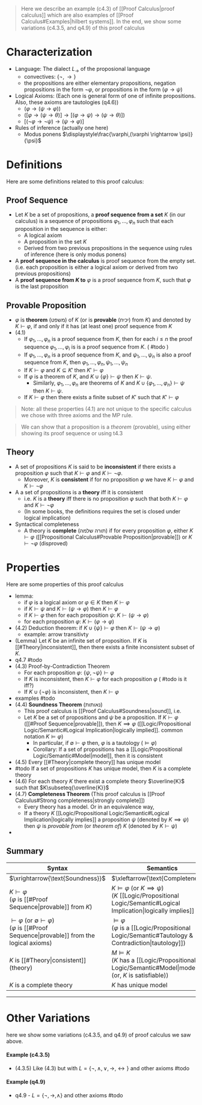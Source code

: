 	
> Here we describe an example (c4.3) of [[Proof Calculus|proof calculus]] which are also examples of [[Proof Calculus#Examples|hilbert systems]]. In the end, we show some variations (c4.3.5, and q4.9) of this proof calculus

# Characterization

- Language: The dialect $L_{\rightarrow }$ of the proposional language 
	- convectives: $\{ \lnot,\rightarrow \}$
	- the propositions are either elementary propositions, negation propositions in the form $\lnot{\varphi}$, or propositions in the form $(\varphi\rightarrow \psi)$
- Logical Axioms: (Each one is general form of one of infinite propositions. Also, these axioms are tautologies (q4.6))
	- $(\varphi\rightarrow (\psi\rightarrow \varphi))$
	- $([\varphi\rightarrow (\psi\rightarrow \theta)]\rightarrow [(\varphi\rightarrow \psi)\rightarrow (\psi\rightarrow \theta)])$
	- $[(\lnot \varphi\rightarrow \lnot\psi )\rightarrow (\psi\rightarrow \varphi)]$
- Rules of inference (actually one here)
	- Modus ponens $\displaystyle\frac{\varphi,(\varphi \rightarrow \psi)}{\psi}$

# Definitions

Here are some definitions related to this proof calculus:
## Proof Sequence

- Let $K$ be a set of propositions, a **proof sequence from a set** $K$ (in our calculus) is a sequence of propositions $\varphi_{1},\dots,\varphi_{n}$ such that each proposition in the sequence is either: 
	- A logical axiom
	- A proposition in the set $K$
	- Derived from two previous propositions in the sequence using rules of inference (here is only modus ponens)
- A **proof sequence in the calculus** is proof sequence from the empty set. (i.e. each proposition is either a logical axiom or derived from two previous propositions)
- A **proof sequence from $K$ to** $\varphi$ is a proof sequence from $K$, such that $\varphi$ is the last proposition

## Provable Proposition

- $\varphi$ is **theorem** (משפט) of $K$ (or is **provable** (יכיח) from $K$) and denoted by $K \vdash \varphi$, if and only if it has (at least one) proof sequence from $K$ 
- (4.1) 
	- If $\varphi_{1},\dots,\varphi_{n}$ is a proof sequence from $K$, then for each $i\leq n$ the proof sequence $\varphi_{1},\dots,\varphi_{i}$ is is a proof sequence from $K$. ( #todo )
	- If $\varphi_{1},\dots,\varphi_{n}$ is a proof sequence from $K$, and $\psi_{1},\dots,\psi_{n}$ is also a proof sequence from $K$, then  $\varphi_{1},\dots,\varphi_{n},\psi_{1},\dots,\psi_{n}$
	- If $K\vdash \varphi$ and $K \subseteq K'$ then $K' \vdash \varphi$
	- If $\varphi$ is a theorem of $K$, and $K \cup \{ \varphi \}\vdash \psi$ then $K \vdash \psi$. 
		- Similarly, $\varphi_{1},\dots,\varphi_{n}$ are theorems of $K$ and $K\cup \{ \varphi_{1},\dots,\varphi_{n} \}\vdash \psi$ then $K\vdash \psi$.
	- If $K \vdash \varphi$ then there exists a finite subset of $K'$ such that $K' \vdash \varphi$


> Note: all these properties (4.1) are not unique to the specific calculus we chose with three axioms and the MP rule.

>We can show that a proposition is a *theorem* (provable), using either showing its proof sequence or using t4.3

## Theory

- A set of propositions $K$ is said to be **inconsistent** if there exists a proposition $\varphi$ such that $K ⊢ \varphi$ and $K ⊢ ¬\varphi$. 
	- Moreover, $K$ is **consistent** if for no proposition $\varphi$ we have $K ⊢ \varphi$ and $K ⊢ ¬\varphi$
- A a set of propositions is a **theory** iff it is consistent
	- i.e. $K$ is a **theory** iff there is no proposition $\varphi$ such that both $K\vdash{\varphi}$ and $K\vdash{\lnot{\varphi}}$ 
	- (In some books, the definitions requires the set is closed under logical implication)
- Syntactical completeness
	- A theory is **complete** (תורה שלמה) if for every proposition $\varphi$, either $K\vdash{\varphi}$ ([[Propositional Calculus#Provable Proposition|provable]]) or $K\vdash{\lnot{\varphi}}$ (disproved)

# Properties

Here are some properties of this proof calculus

- lemma:
	- if $\varphi$ is a logical axiom or $\varphi \in K$ then $K \vdash \varphi$
	- if $K \vdash \psi$ and $K \vdash (\psi\rightarrow\varphi )$ then $K \vdash \varphi$
	- if $K \vdash \varphi$ then for each proposition $\psi$: $K\vdash(\psi \rightarrow \varphi)$
	- for each proposition $\varphi$: $K\vdash(\varphi \rightarrow \varphi )$
- (4.2) Deduction theorem: if $K\cup \{ \psi \}\vdash\varphi$ then $K\vdash(\psi\rightarrow\varphi)$
	- example: arrow transitivty
- (Lemma) Let $K$ be an infinite set of proposition. If $K$ is [[#Theory|inconsistent]], then there exists a finite inconsistent subset of $K$. 
- q4.7 #todo 
- (4.3) Proof-by-Contradiction Theorem 
	- For each proposition $\varphi$: $\{ \psi,\lnot\psi \}\vdash\varphi$
	- If $K$ is inconsistent, then $K\vdash{\varphi}$ for each proposition $\varphi$ ( #todo is it iff?)
	- If $K\cup \{ \lnot \varphi \}$ is inconsistent, then $K\vdash{\varphi}$
- examples #todo 
- (4.4) **Soundness Theorem** (נאותות)
	- This proof calculus is [[Proof Calculus#Soundness|sound]], i.e.
	- Let $K$ be a set of propositions and $\psi$ be a proposition. If $K\vdash \varphi$ ([[#Proof Sequence|provable]]), then $K\implies\varphi$ ([[Logic/Propositional Logic/Semantic#Logical Implication|logically implied]]. common notation $K \models\varphi$)
		- In particular, if $\emptyset\vdash \varphi$ then, $\varphi$ is a tautology ($\models \varphi$)
		- Corollary: If a set of propositions has a [[Logic/Propositional Logic/Semantic#Model|model]], then it is consistent
- (4.5) Every [[#Theory|complete theory]] has unique model
- #todo If a set of propositions $K$ has unique model, then $K$ is a complete theory 
- (4.6) For each theory $K$ there exist a complete theory $\overline{K}$ such that $K\subseteq{\overline{K}}$
- (4.7) **Completeness Theorem** (This proof calculus is [[Proof Calculus#Strong completeness|strongly complete]])
	- Every theory has a model. Or in an equivalence way, 
	- If a theory $K$ [[Logic/Propositional Logic/Semantic#Logical Implication|logically implies]] a proposition $\psi$ (denoted by $K \implies \psi$) then $\psi$ is *provable from* (or *theorem of*) $K$ (denoted by $K \vdash \psi$)
- 

## Summary 

| Syntax                                                                                                                  | Semantics                                                                                                                              |
| ----------------------------------------------------------------------------------------------------------------------- | -------------------------------------------------------------------------------------------------------------------------------------- |
| $\xrightarrow{\text{Soundness}}$                                                                                        | $\xleftarrow{\text{Completeness}}$                                                                                                     |
| $K\vdash\varphi$<br>($\varphi$ is [[#Proof Sequence\|provable]] from $K$)                                               | $K\models\varphi$ (or $K \implies \psi$)<br>($K$ [[Logic/Propositional Logic/Semantic#Logical Implication\|logically implies]] $\psi$) |
| $\vdash\varphi$ (or  $\emptyset\vdash \varphi$)<br>($\varphi$ is [[#Proof Sequence\|provable]] from the logical axioms) | $\models\varphi$<br>($\varphi$ is a [[Logic/Propositional Logic/Semantic#Tautology & Contradiction\|tautology]])                       |
| $K$ is [[#Theory\|consistent]] (theory)                                               | $M\models K$<br>($K$ has a [[Logic/Propositional Logic/Semantic#Model\|model]] $M$ (or, $K$ is satisfiable))                           |
| $K$ is a complete theory                                                                                                | $K$ has unique model                                                                                                                   |

___

# Other Variations 

here we show some variations (c4.3.5, and q4.9) of proof calculus we saw above.

#### Example (c4.3.5)

- (4.3.5) Like (4.3) but with $L=\{ \lnot,\land,\lor,\to,\leftrightarrow \}$ and other axioms #todo

#### Example (q4.9)

- q4.9 - $L=\{ \lnot,\to,\land \}$ and other axioms  #todo
